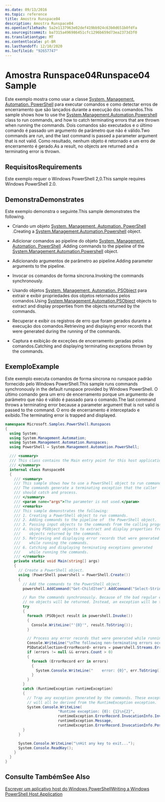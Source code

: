 ```yaml
---
ms.date: 09/13/2016
ms.topic: reference
title: Amostra Runspace04
description: Amostra Runspace04
ms.openlocfilehash: 5a2e1137963e02def419bb924c63b0d651b0fdfa
ms.sourcegitcommit: ba7315a496986451cfc1296b659d73ea2373d3f0
ms.translationtype: MT
ms.contentlocale: pt-BR
ms.lasthandoff: 12/10/2020
ms.locfileid: "92657747"
---
```

# <a name="runspace04-sample"></a><span data-ttu-id="b6e35-103">Amostra Runspace04</span><span class="sxs-lookup"><span data-stu-id="b6e35-103">Runspace04 Sample</span></span>

<span data-ttu-id="b6e35-104">Este exemplo mostra como usar a classe [System. Management. Automation. PowerShell](/dotnet/api/system.management.automation.powershell) para executar comandos e como detectar erros de encerramento que são lançados durante a execução dos comandos.</span><span class="sxs-lookup"><span data-stu-id="b6e35-104">This sample shows how to use the [System.Management.Automation.Powershell](/dotnet/api/system.management.automation.powershell) class to run commands, and how to catch terminating errors that are thrown when running the commands.</span></span> <span data-ttu-id="b6e35-105">Dois comandos são executados e o último comando é passado um argumento de parâmetro que não é válido.</span><span class="sxs-lookup"><span data-stu-id="b6e35-105">Two commands are run, and the last command is passed a parameter argument that is not valid.</span></span> <span data-ttu-id="b6e35-106">Como resultado, nenhum objeto é retornado e um erro de encerramento é gerado.</span><span class="sxs-lookup"><span data-stu-id="b6e35-106">As a result, no objects are returned and a terminating error is thrown.</span></span>

## <a name="requirements"></a><span data-ttu-id="b6e35-107">Requisitos</span><span class="sxs-lookup"><span data-stu-id="b6e35-107">Requirements</span></span>

<span data-ttu-id="b6e35-108">Este exemplo requer o Windows PowerShell 2,0.</span><span class="sxs-lookup"><span data-stu-id="b6e35-108">This sample requires Windows PowerShell 2.0.</span></span>

## <a name="demonstrates"></a><span data-ttu-id="b6e35-109">Demonstra</span><span class="sxs-lookup"><span data-stu-id="b6e35-109">Demonstrates</span></span>

<span data-ttu-id="b6e35-110">Este exemplo demonstra o seguinte.</span><span class="sxs-lookup"><span data-stu-id="b6e35-110">This sample demonstrates the following.</span></span>

- <span data-ttu-id="b6e35-111">Criando um objeto [System. Management. Automation. PowerShell](/dotnet/api/system.management.automation.powershell) .</span><span class="sxs-lookup"><span data-stu-id="b6e35-111">Creating a [System.Management.Automation.Powershell](/dotnet/api/system.management.automation.powershell) object.</span></span>

- <span data-ttu-id="b6e35-112">Adicionar comandos ao pipeline do objeto [System. Management. Automation. PowerShell](/dotnet/api/system.management.automation.powershell) .</span><span class="sxs-lookup"><span data-stu-id="b6e35-112">Adding commands to the pipeline of the [System.Management.Automation.Powershell](/dotnet/api/system.management.automation.powershell) object.</span></span>

- <span data-ttu-id="b6e35-113">Adicionando argumentos de parâmetro ao pipeline.</span><span class="sxs-lookup"><span data-stu-id="b6e35-113">Adding parameter arguments to the pipeline.</span></span>

- <span data-ttu-id="b6e35-114">Invocar os comandos de forma síncrona.</span><span class="sxs-lookup"><span data-stu-id="b6e35-114">Invoking the commands synchronously.</span></span>

- <span data-ttu-id="b6e35-115">Usando objetos [System. Management. Automation. PSObject](/dotnet/api/System.Management.Automation.PSObject) para extrair e exibir propriedades dos objetos retornados pelos comandos.</span><span class="sxs-lookup"><span data-stu-id="b6e35-115">Using [System.Management.Automation.PSObject](/dotnet/api/System.Management.Automation.PSObject) objects to extract and display properties from the objects returned by the commands.</span></span>

- <span data-ttu-id="b6e35-116">Recuperar e exibir os registros de erro que foram gerados durante a execução dos comandos.</span><span class="sxs-lookup"><span data-stu-id="b6e35-116">Retrieving and displaying error records that were generated during the running of the commands.</span></span>

- <span data-ttu-id="b6e35-117">Captura e exibição de exceções de encerramento geradas pelos comandos.</span><span class="sxs-lookup"><span data-stu-id="b6e35-117">Catching and displaying terminating exceptions thrown by the commands.</span></span>

## <a name="example"></a><span data-ttu-id="b6e35-118">Exemplo</span><span class="sxs-lookup"><span data-stu-id="b6e35-118">Example</span></span>

<span data-ttu-id="b6e35-119">Este exemplo executa comandos de forma síncrona no runspace padrão fornecido pelo Windows PowerShell.</span><span class="sxs-lookup"><span data-stu-id="b6e35-119">This sample runs commands synchronously in the default runspace provided by Windows PowerShell.</span></span> <span data-ttu-id="b6e35-120">O último comando gera um erro de encerramento porque um argumento de parâmetro que não é válido é passado para o comando.</span><span class="sxs-lookup"><span data-stu-id="b6e35-120">The last command throws a terminating error because a parameter argument that is not valid is passed to the command.</span></span> <span data-ttu-id="b6e35-121">O erro de encerramento é interceptado e exibido.</span><span class="sxs-lookup"><span data-stu-id="b6e35-121">The terminating error is trapped and displayed.</span></span>

```csharp
namespace Microsoft.Samples.PowerShell.Runspaces
{
  using System;
  using System.Management.Automation;
  using System.Management.Automation.Runspaces;
  using PowerShell = System.Management.Automation.PowerShell;

  /// <summary>
  /// This class contains the Main entry point for this host application.
  /// </summary>
  internal class Runspace04
  {
    /// <summary>
    /// This sample shows how to use a PowerShell object to run commands.
    /// The commands generate a terminating exception that the caller
    /// should catch and process.
    /// </summary>
    /// <param name="args">The parameter is not used.</param>
    /// <remarks>
    /// This sample demonstrates the following:
    /// 1. Creating a PowerShell object to run commands.
    /// 2. Adding commands to the pipeline of  the PowerShell object.
    /// 3. Passing input objects to the commands from the calling program.
    /// 4. Using PSObject objects to extract and display properties from the
    ///    objects returned by the commands.
    /// 5. Retrieving and displaying error records that were generated
    ///    while running the commands.
    /// 6. Catching and displaying terminating exceptions generated
    ///    while running the commands.
    /// </remarks>
    private static void Main(string[] args)
    {
      // Create a PowerShell object.
      using (PowerShell powershell = PowerShell.Create())
      {
        // Add the commands to the PowerShell object.
        powershell.AddCommand("Get-ChildItem").AddCommand("Select-String").AddArgument("*");

        // Run the commands synchronously. Because of the bad regular expression,
        // no objects will be returned. Instead, an exception will be thrown.
        try
        {
          foreach (PSObject result in powershell.Invoke())
          {
            Console.WriteLine("'{0}'", result.ToString());
          }

          // Process any error records that were generated while running the commands.
          Console.WriteLine("\nThe following non-terminating errors occurred:\n");
          PSDataCollection<ErrorRecord> errors = powershell.Streams.Error;
          if (errors != null && errors.Count > 0)
          {
            foreach (ErrorRecord err in errors)
            {
              System.Console.WriteLine("    error: {0}", err.ToString());
            }
          }
        }
        catch (RuntimeException runtimeException)
        {
          // Trap any exception generated by the commands. These exceptions
          // will all be derived from the RuntimeException exception.
          System.Console.WriteLine(
                        "Runtime exception: {0}: {1}\n{2}",
                        runtimeException.ErrorRecord.InvocationInfo.InvocationName,
                        runtimeException.Message,
                        runtimeException.ErrorRecord.InvocationInfo.PositionMessage);
        }
      }

      System.Console.WriteLine("\nHit any key to exit...");
      System.Console.ReadKey();
    }
  }
}
```

## <a name="see-also"></a><span data-ttu-id="b6e35-122">Consulte Também</span><span class="sxs-lookup"><span data-stu-id="b6e35-122">See Also</span></span>

[<span data-ttu-id="b6e35-123">Escrever um aplicativo host do Windows PowerShell</span><span class="sxs-lookup"><span data-stu-id="b6e35-123">Writing a Windows PowerShell Host Application</span></span>](./writing-a-windows-powershell-host-application.md)
